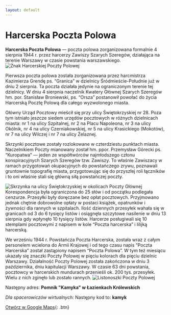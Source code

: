 ```yaml
---
layout: default
---
```


# Harcerska Poczta Polowa

**Harcerska Poczta Polowa** — poczta polowa zorganizowana formalnie 4 sierpnia 1944 r. przez harcerzy Zawiszy Szarych Szeregów, działająca na terenie Warszawy w czasie powstania warszawskiego.
![Znak Harcerskiej Poczty Polowej](https://upload.wikimedia.org/wikipedia/commons/0/02/Harcerska_Poczta_Polowa_pieczec.jpg)

Pierwsza poczta polowa została zorganizowana przez harcmistrza Kazimierza Grendę ps. “Granica” w dzielnicy Śródmieście-Południe już w dniu 2 sierpnia. Ta poczta działała jedynie na ograniczonym terenie tej dzielnicy. W dniu 4 sierpnia naczelnik Kwatery Głównej Szarych Szeregów hm. por. Stanisław Broniewski, ps. “Orsza” postanowił powołać do życia Harcerską Pocztę Polową dla całego wyzwolonego miasta.

Główny Urząd Pocztowy mieścił się przy ulicy Świętokrzyskiej nr 28. Poza tym istniało jeszcze siedem urzędów pocztowych w różnych dzielnicach miasta: nr 1 na ulicy Szpitalnej, nr 2 na Placu Napoleona, nr 3 na ulicy Okólnik, nr 4 na ulicy Czerniakowskiej, nr 5 na ulicy Krasickiego (Mokotów), nr 7 na ulicy Wilczej i nr 7 na ulicy Żelaznej.

Skrzynki pocztowe zostały rozlokowane w czterdziestu punktach miasta. Naczelnikiem Poczty mianowany został hm. ppor. Przemysław Górecki ps. “Kuropatwa” — jeden ze współtwórców najmłodszego członu konspiracyjnych Szarych Szeregów tzw. Zawiszy. To właśnie Zawiszacy w ramach przygotowań okupacyjnych do powstańczego zrywu, poznawali gruntownie topografię miasta, przygotowując się do przyszłej roli łączników i to oni właśnie stali się główną siłą powstańczej poczty.

![Skrzynka na ulicy Świętokrzyskiej w okolicach Poczty Głównej](https://upload.wikimedia.org/wikipedia/commons/6/6d/Warsaw_Uprising_by_Bukowski_-_mail_box_-_131.jpg)
Korespondencja była ograniczona do 25 słów i od początku podlegała cenzurze. Przesyłki były doręczane bez opłat pocztowych. Przyjmowano jednak chętnie dobrowolne opłaty w postaci książek, opatrunków i żywności dla rannych w szpitalach. Ilość dziennych przesyłek wahała się w granicach od 3 do 6 tysięcy listów i osiągnęła szczytowe nasilenie w dniu 13 sierpnia gdy wpłynęło 10 tysięcy listów. Harcerze posługiwali się 10 stemplami pocztowymi z napisem w kole “Poczta harcerska” i lilijką harcerską.

We wrześniu 1944 r. Powstańcza Poczta Harcerska, została wraz z całym personelem wcielona do Armii Krajowej i od tego czasu napis “Poczta Harcerska” został zastąpiony napisem “Poczta Polowa”. W tym też miesiącu ukazały się znaczki Poczty Polowej w pięciu kolorach dla pięciu dzielnic Warszawy. Działalność Poczty Polowej została zakończona w dniu 3 października, dniu kapitulacji Warszawy. W czasie 63 dni powstania, pocztowcy w harcerskich mundurach przenieśli ok. 200 tys. przesyłek. Wielu z nich zginęło lub zostało rannych.
![Listonoszki Poczty Polowej](https://upload.wikimedia.org/wikipedia/commons/9/98/Harcerska_Poczta_Polowa_Zawiszacy_listonoszki.jpg)



Następny adres: **Pomnik "Kamyka" w Łazienkach Królewskich**


_Dla spacerowiczów wirtualnych:_
Następny kod to: **kamyk**


[Otwórz w Google Maps](https://www.google.com/maps/dir//Pomnik+Aleksandra+Kami%C5%84skiego+%22Kamyka%22,+00-594+Warszawa/@52.2114463,21.0263893,17z/data=!4m16!1m6!3m5!1s0x471ecd200ffb6227:0x136c9f7f27f13a55!2sPomnik+Aleksandra+Kami%C5%84skiego+%22Kamyka%22!8m2!3d52.2114463!4d21.028578!4m8!1m0!1m5!1m1!1s0x471ecd200ffb6227:0x136c9f7f27f13a55!2m2!1d21.028578!2d52.2114463!3e2){: .btn}



